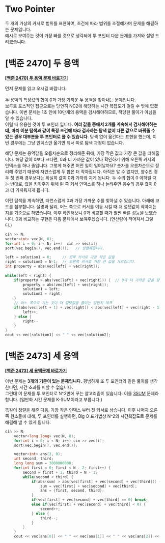 Two Pointer
====
두 개의 가상의 커서로 범위를 표현하여, 조건에 따라 범위를 조절해가며 문제를 해결하는 문제입니다.    
예시로 보여주는 것이 가장 빠를 것으로 생각되어 투 포인터 다운 문제를 가져와 설명 드리겠습니다.

# [백준 2470] 두 용액
[**[백준 2470] 두 용액 문제 바로가기**](https://www.acmicpc.net/problem/2470) <br/> 

먼저 문제를 읽고 오시길 바랍니다. <br/>    
두 용액의 특성값의 합이 0과 가장 가까운 두 용액을 찾아내는 문제입니다.    
브루트 포스적인 접근으로는 당연히 NC2에 해당하는 시간 복잡도가 걸릴 수 밖에 없겠습니다. 이번 문제는 1초 안에 10만개의 용액을 검사해야하므로, 적당한 풀이가 아님을 알 수 있습니다.    
이럴 때 유용한 것이 투 포인터 입니다. **여러 값들 중에서 2개를 계속해서 검사해야하는데, 마치 이분 탐색과 같이 특정 조건에 따라 검사하는 탐색 없이 다른 값으로 바꿔줄 수 있는 경우 대부분을 투 포인터로 풀 수 있습니다.** 탐색 없이 옮긴다는 표현을 했는데, 이번 경우에는 그냥 인덱스만 옮기면 되서 따로 탐색 과정이 없습니다. <br/>

해당 문제는 용액값을 오름차순으로 정리해준 뒤에, 가장 작은 값과 가장 큰 값을 더해줍니다. 해당 값이 0보다 크다면, 0과 더 가까운 값이 있나 확인하기 위해 오른쪽 커서의 인덱스를 하나 줄입니다. 그렇게 해주면 어떤 일이 일어날까요?  숫자를 오름차순으로 정리해 주었기 때문에 자연스럽게 두 합은 더 작아집니다. 아직은 알 수 없지만, 양수인 경우 첫 번째 경우보다는 확실히 값이 0과 가까워 지게 됩니다. 두 수의 합이 0 이하일 때는 반대로, 값을 키워주기 위해 왼 쪽 커서 인덱스를 하나 늘려주면 음수의 경우 값이 0과 더 가까워지게 됩니다. <br/>

이런 탐색을 계속하면, 자연스럽게 0과 가장 가까운 수를 찾아낼 수 있습니다. 아래에 코드를 첨부합니다. 설명과 달리, 어느 쪽으로 커서를 이동 시킬 때 더 절댓값이 작아지는지를 기준으로 하였습니다. 이후 확인해보니 0과 비교할 때가 훨씬 빠른 성능을 보였습니다. 0과 비교하는 구현은 다음 문제에서 보여주겠습니다. (연산량이 적어져서 그렇다.) <br/>

```c++
cin >> N;
vector<int> vec(N, 0);
for(int i = 0; i < N; i++)  cin >> vec[i];
sort(vec.begin(), vec.end());   // 정렬해줍니다.
    
left = solution1 = 0;     // 왼쪽 커서로 가장 작은 값을
right = solution2 = N-1;  // 오른쪽 커서로 가장 큰 값을 가르킵니다.
int property = abs(vec[left] + vec[right]);
    
while(left < right) {
    if(property > abs(vec[left] + vec[right])) {  // 0과 더 가까운 값을 찾는 경우 갱신
        property = abs(vec[left] + vec[right]);
        solution1 = left;
        solution2 = right;
    }
    // 어느 쪽으로 가는 것이 더 절댓값을 줄이는 일인지 체크
    if(abs(vec[left + 1] + vec[right]) < abs(vec[left] + vec[right - 1])) {
        left++;
    } else {
        right--
    }
}
cout << vec[solution1] << " " << vec[solution2];
```


# [백준 2473] 세 용액
[**[백준 2473] 세 용액문제 바로가기**](https://www.acmicpc.net/problem/2473) <br/> 

이번 문제는 **3개의 기준이 있는 문제입니다.** 평범하게 또 투 포인터와 같은 풀이를 생각한다면, 시간 초과를 피할 수 없습니다.    
그런데 이 문제를 투 포인터로 N^2만에 푸는 알고리즘이 있습니다. 이를 [3SUM](https://en.wikipedia.org/wiki/3SUM) 문제라 합니다. (일반화 시킨 문제를 K-SUM이라고 부릅니다.) <br/>

똑같이 정렬을 해준 다음, 가장 작은 인덱스 부터 첫 커서로 삼습니다. 이후 나머지 오른쪽 원소들에 대해, 투 포인터를 실행하면, Big O 표기법상 N^2의 시간복잡도로 문제를 해결해 낼 수 있게 됩니다. <br/>

```c++
cin >> N;
    vector<long long> vec(N, 0);
    for(int i = 0; i < N; i++) cin >> vec[i];
    sort(vec.begin(), vec.end());

    vector<int> ans(3, 0);
    int second, third;
    long long sum = 3000000000;
    for(int first = 0; first < N - 2; first++) {
        second = first + 1; third = N - 1;
        while(second < third) {
            if(abs(sum) > abs(vec[first] + vec[second] + vec[third])) {
                sum = vec[first] + vec[second] + vec[third];
                ans = {first, second, third};
            }
            if(vec[first] + vec[second] + vec[third] == 0) break;
            else if(vec[first] + vec[second] + vec[third] < 0) {
                second++;
            } else {
                third--;
            }
        }
    }
    cout << vec[ans[0]] << " " << vec[ans[1]] << " " << vec[ans[2]] << '\n';
```
